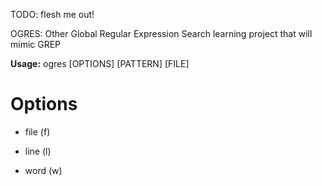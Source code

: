 TODO: flesh me out!

OGRES: Other Global Regular Expression Search
learning project that will mimic GREP

<b>Usage:</b> ogres [OPTIONS] [PATTERN] [FILE]

# Options
 - file (f)

 - line (l)

 - word (w)

